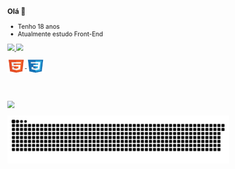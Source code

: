### Olá 👋
- Tenho 18 anos
- Atualmente estudo Front-End

 <div>
  <a href="https://github.com/HoHoPeD">
  <img height="180em" src="https://github-readme-stats.vercel.app/api?username=HoHoPeD&show_icons=true&theme=github_dark&include_all_commits=true&count_private=/"/>
  <img height="180em" src="https://github-readme-stats.vercel.app/api/top-langs/?username=HoHoPeD&layout=compact&langs_count=7&theme=github_dark"/>
</div>

<div>
<div style="display: inline_block"><br>
    <img align="center" alt="Rafa-HTML" height="30" width="40" src="https://raw.githubusercontent.com/devicons/devicon/master/icons/html5/html5-original.svg">
    <img align="center" alt="Rafa-CSS" height="30" width="40" src="https://raw.githubusercontent.com/devicons/devicon/master/icons/css3/css3-original.svg">
</div>

<br>

##

<br>
<div>
   <a href = "mailto:gabriel.holanda4@hotmail.com"><img src="https://img.shields.io/badge/Microsoft_Outlook-0078D4?style=for-the-badge&logo=microsoft-outlook&logoColor=white" target="_blank"></a> 
   
   ![Snake animation](https://github.com/HoHoPed/HoHoPeD/blob/output/github-contribution-grid-snake.svg)
 
 </div

